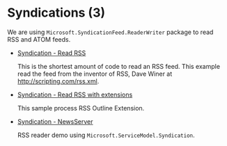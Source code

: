 # Syndications (3)

  We are using ```Microsoft.SyndicationFeed.ReaderWriter``` package to read RSS and ATOM feeds.

  * [Syndication - Read RSS](/projects/syndications/syndication-1)

    This is the shortest amount of code to read an RSS feed. This example read the feed from the inventor of RSS, Dave Winer at http://scripting.com/rss.xml. 
  
  * [Syndication - Read RSS with extensions](/projects/syndications/syndication-2)

    This sample process RSS Outline Extension. 

  *  [Syndication - NewsServer](/projects/syndications/newsserver-mvc)

     RSS reader demo using ```Microsoft.ServiceModel.Syndication```.
